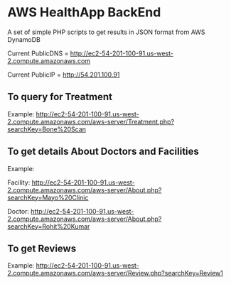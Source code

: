 # AWS HealthApp BackEnd

A set of simple PHP scripts to get results in JSON format from AWS DynamoDB

Current PublicDNS = http://ec2-54-201-100-91.us-west-2.compute.amazonaws.com

Current PublicIP = http://54.201.100.91

## To query for Treatment
	
Example:
http://ec2-54-201-100-91.us-west-2.compute.amazonaws.com/aws-server/Treatment.php?searchKey=Bone%20Scan
	
## To get details About Doctors and Facilities
	
Example:

Facility:
http://ec2-54-201-100-91.us-west-2.compute.amazonaws.com/aws-server/About.php?searchKey=Mayo%20Clinic

Doctor:
http://ec2-54-201-100-91.us-west-2.compute.amazonaws.com/aws-server/About.php?searchKey=Rohit%20Kumar

## To get Reviews
	
Example:
http://ec2-54-201-100-91.us-west-2.compute.amazonaws.com/aws-server/Review.php?searchKey=Review1

